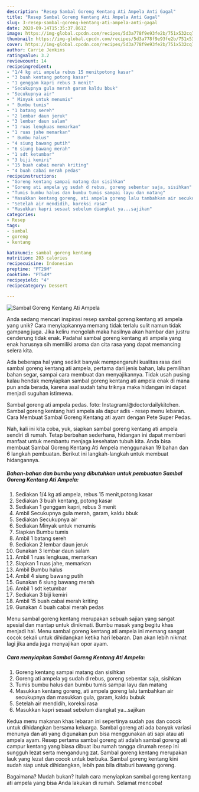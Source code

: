 ```yaml
---
description: "Resep Sambal Goreng Kentang Ati Ampela Anti Gagal"
title: "Resep Sambal Goreng Kentang Ati Ampela Anti Gagal"
slug: 3-resep-sambal-goreng-kentang-ati-ampela-anti-gagal
date: 2020-09-14T15:35:37.861Z
image: https://img-global.cpcdn.com/recipes/5d3a778f9e93fe2b/751x532cq70/sambal-goreng-kentang-ati-ampela-foto-resep-utama.jpg
thumbnail: https://img-global.cpcdn.com/recipes/5d3a778f9e93fe2b/751x532cq70/sambal-goreng-kentang-ati-ampela-foto-resep-utama.jpg
cover: https://img-global.cpcdn.com/recipes/5d3a778f9e93fe2b/751x532cq70/sambal-goreng-kentang-ati-ampela-foto-resep-utama.jpg
author: Carrie Jenkins
ratingvalue: 3.2
reviewcount: 14
recipeingredient:
- "1/4 kg ati ampela rebus 15 menitpotong kasar"
- "3 buah kentang potong kasar"
- "1 genggam kapri rebus 3 menit"
- "Secukupnya gula merah garam kaldu bbuk"
- "Secukupnya air"
- " Minyak untuk menumis"
- " Bumbu tumis"
- "1 batang sereh"
- "2 lembar daun jeruk"
- "3 lembar daun salam"
- "1 ruas lengkuas memarkan"
- "1 ruas jahe memarkan"
- " Bumbu halus"
- "4 siung bawang putih"
- "6 siung bawang merah"
- "1 sdt ketumbar"
- "3 biji kemiri"
- "15 buah cabai merah kriting"
- "4 buah cabai merah pedas"
recipeinstructions:
- "Goreng kentang sampai matang dan sisihkan"
- "Goreng ati ampela yg sudah d rebus, goreng sebentar saja, sisihkan"
- "Tumis bumbu halus dan bumbu tumis sampai layu dan matang"
- "Masukkan kentang goreng, ati ampela goreng lalu tambahkan air secukupnya dan masukkan gula, garam, kaldu bubuk"
- "Setelah air mendidih, koreksi rasa"
- "Masukkan kapri sesaat sebelum diangkat ya...sajikan"
categories:
- Resep
tags:
- sambal
- goreng
- kentang

katakunci: sambal goreng kentang 
nutrition: 203 calories
recipecuisine: Indonesian
preptime: "PT29M"
cooktime: "PT54M"
recipeyield: "4"
recipecategory: Dessert

---
```



![Sambal Goreng Kentang Ati Ampela](https://img-global.cpcdn.com/recipes/5d3a778f9e93fe2b/751x532cq70/sambal-goreng-kentang-ati-ampela-foto-resep-utama.jpg)

Anda sedang mencari inspirasi resep sambal goreng kentang ati ampela yang unik? Cara menyiapkannya memang tidak terlalu sulit namun tidak gampang juga. Jika keliru mengolah maka hasilnya akan hambar dan justru cenderung tidak enak. Padahal sambal goreng kentang ati ampela yang enak harusnya sih memiliki aroma dan cita rasa yang dapat memancing selera kita.

Ada beberapa hal yang sedikit banyak mempengaruhi kualitas rasa dari sambal goreng kentang ati ampela, pertama dari jenis bahan, lalu pemilihan bahan segar, sampai cara membuat dan menyajikannya. Tidak usah pusing kalau hendak menyiapkan sambal goreng kentang ati ampela enak di mana pun anda berada, karena asal sudah tahu triknya maka hidangan ini dapat menjadi suguhan istimewa.

Sambal goreng ati ampela pedas. foto: Instagram/@doctordailykitchen. Sambal goreng kentang hati ampela ala dapur adis - resep menu lebaran. Cara Membuat Sambal Goreng Kentang ati ayam dengan Pete Super Pedas.


Nah, kali ini kita coba, yuk, siapkan sambal goreng kentang ati ampela sendiri di rumah. Tetap berbahan sederhana, hidangan ini dapat memberi manfaat untuk membantu menjaga kesehatan tubuh kita. Anda bisa membuat Sambal Goreng Kentang Ati Ampela menggunakan 19 bahan dan 6 langkah pembuatan. Berikut ini langkah-langkah untuk membuat hidangannya.

<!--inarticleads1-->

##### Bahan-bahan dan bumbu yang dibutuhkan untuk pembuatan Sambal Goreng Kentang Ati Ampela:

1. Sediakan 1/4 kg ati ampela, rebus 15 menit,potong kasar
1. Sediakan 3 buah kentang, potong kasar
1. Sediakan 1 genggam kapri, rebus 3 menit
1. Ambil Secukupnya gula merah, garam, kaldu bbuk
1. Sediakan Secukupnya air
1. Sediakan  Minyak untuk menumis
1. Siapkan  Bumbu tumis
1. Ambil 1 batang sereh
1. Sediakan 2 lembar daun jeruk
1. Gunakan 3 lembar daun salam
1. Ambil 1 ruas lengkuas, memarkan
1. Siapkan 1 ruas jahe, memarkan
1. Ambil  Bumbu halus
1. Ambil 4 siung bawang putih
1. Gunakan 6 siung bawang merah
1. Ambil 1 sdt ketumbar
1. Sediakan 3 biji kemiri
1. Ambil 15 buah cabai merah kriting
1. Gunakan 4 buah cabai merah pedas


Menu sambal goreng kentang merupakan sebuah sajian yang sangat spesial dan mantap untuk dinikmati. Bumbu masak yang begitu khas menjadi hal. Menu sambal goreng kentang ati ampela ini memang sangat cocok sekali untuk dihidangkan ketika hari lebaran. Dan akan lebih nikmat lagi jika anda juga menyajikan opor ayam. 

<!--inarticleads2-->

##### Cara menyiapkan Sambal Goreng Kentang Ati Ampela:

1. Goreng kentang sampai matang dan sisihkan
1. Goreng ati ampela yg sudah d rebus, goreng sebentar saja, sisihkan
1. Tumis bumbu halus dan bumbu tumis sampai layu dan matang
1. Masukkan kentang goreng, ati ampela goreng lalu tambahkan air secukupnya dan masukkan gula, garam, kaldu bubuk
1. Setelah air mendidih, koreksi rasa
1. Masukkan kapri sesaat sebelum diangkat ya...sajikan


Kedua menu makanan khas lebaran ini sepertinya sudah pas dan cocok untuk dihidangkan bersama keluarga. Sambal goreng ati ada banyak variasi menunya dan ati yang digunakan pun bisa menggunakan ati sapi atau ati ampela ayam. Resep pertama sambal goreng ati adalah sambal goreng ati campur kentang yang biasa dibuat ibu rumah tangga dirumah resep ini sungguh lezat serta mengandung zat. Sambal goreng kentang merupakan lauk yang lezat dan cocok untuk berbuka. Sambal goreng kentang kini sudah siap untuk dihidangkan, lebih pas bila ditaburi bawang goreng. 

Bagaimana? Mudah bukan? Itulah cara menyiapkan sambal goreng kentang ati ampela yang bisa Anda lakukan di rumah. Selamat mencoba!
